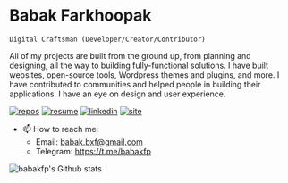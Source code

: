 # Babak Farkhoopak

`Digital Craftsman (Developer/Creator/Contributor)`

All of my projects are built from the ground up, from planning and designing, all the way to building fully-functional solutions. I have built websites, open-source tools, Wordpress themes and plugins, and more. I have contributed to communities and helped people in building their applications. I have an eye on design and user experience.

[![repos](https://custom-icon-badges.demolab.com/badge/-Repos-purple?style=for-the-badge&logoColor=white&logo=repo)](https://github.com/babakfp?tab=repositories&q=&type=public&language=&sort=stargazers)
[![resume](https://custom-icon-badges.demolab.com/badge/-Resume-gray?style=for-the-badge&logoColor=white&logo=file)](https://drive.google.com/file/d/18cofdvfWmJ4am2-AZfuGw23UAADYVuDm/view?usp=sharing)
[![linkedin](https://custom-icon-badges.demolab.com/badge/-Linkedin-gray?style=for-the-badge&logoColor=white&logo=linkedin)](https://www.linkedin.com/in/babakfp)
[![site](https://custom-icon-badges.demolab.com/badge/-Site-gray?style=for-the-badge&logoColor=white&logo=browser)](https://babakfp.ir)

- 📫 How to reach me:
  - Email: babak.bxf@gmail.com
  - Telegram: https://t.me/babakfp


![babakfp's Github stats](https://github-readme-stats.vercel.app/api?username=babakfp&show_icons=false&theme=cobalt&hide_title=true&border_radius=8&border_color=#75EDB2)
